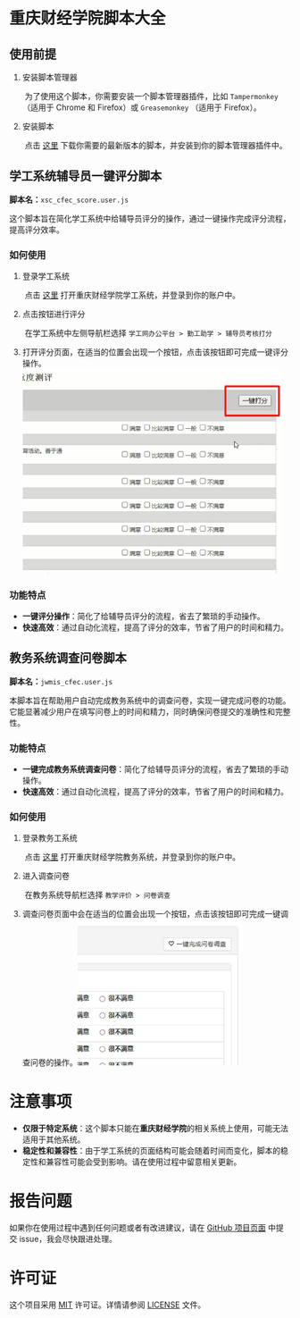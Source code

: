# 重庆财经学院脚本大全

## 使用前提

1. 安装脚本管理器

   ​	为了使用这个脚本，你需要安装一个脚本管理器插件，比如 `Tampermonkey` （适用于 Chrome 和 Firefox）或 `Greasemonkey` （适用于 Firefox）。

2. 安装脚本

   ​	点击 [这里](https://greasyfork.org/zh-CN/users/747774-berger-lee-berger) 下载你需要的最新版本的脚本，并安装到你的脚本管理器插件中。

## 学工系统辅导员一键评分脚本

**脚本名：**`xsc_cfec_score.user.js` 

这个脚本旨在简化学工系统中给辅导员评分的操作，通过一键操作完成评分流程，提高评分效率。

### 如何使用

1. 登录学工系统

   ​	点击 [这里](http://xsc.cfec.edu.cn/) 打开重庆财经学院学工系统，并登录到你的账户中。

2. 点击按钮进行评分

   ​	在学工系统中左侧导航栏选择 `学工网办公平台 > 勤工助学 > 辅导员考核打分`

3. 打开评分页面，在适当的位置会出现一个按钮，点击该按钮即可完成一键评分操作。<img src=".\img\scoreBtn.png" alt="scoreBtn" style="zoom: 67%;" />

### 功能特点

- **一键评分操作**：简化了给辅导员评分的流程，省去了繁琐的手动操作。
- **快速高效**：通过自动化流程，提高了评分的效率，节省了用户的时间和精力。

## 教务系统调查问卷脚本

**脚本名：**`jwmis_cfec.user.js`

本脚本旨在帮助用户自动完成教务系统中的调查问卷，实现一键完成问卷的功能。它能显著减少用户在填写问卷上的时间和精力，同时确保问卷提交的准确性和完整性。

### 功能特点

- **一键完成教务系统调查问卷**：简化了给辅导员评分的流程，省去了繁琐的手动操作。
- **快速高效**：通过自动化流程，提高了评分的效率，节省了用户的时间和精力。

### 如何使用

1. 登录教务工系统

   ​	点击 [这里](http://jwmis.cfec.edu.cn/) 打开重庆财经学院教务系统，并登录到你的账户中。

2. 进入调查问卷

   ​	在教务系统导航栏选择 `教学评价 > 问卷调查`

3. 调查问卷页面中会在适当的位置会出现一个按钮，点击该按钮即可完成一键调查问卷的操作。<img src=".\img\surveyBtn.png" alt="surveyBtn" style="zoom: 67%;" />

# 注意事项

- **仅限于特定系统**：这个脚本只能在**重庆财经学院**的相关系统上使用，可能无法适用于其他系统。
- **稳定性和兼容性**：由于学工系统的页面结构可能会随着时间而变化，脚本的稳定性和兼容性可能会受到影响。请在使用过程中留意相关更新。

# 报告问题

如果你在使用过程中遇到任何问题或者有改进建议，请在 [GitHub 项目页面](https://github.com/BergerLee/GreasyForkScript) 中提交 issue，我会尽快跟进处理。

# 许可证

这个项目采用 [MIT](https://opensource.org/licenses/MIT) 许可证。详情请参阅 [LICENSE](LICENSE) 文件。

